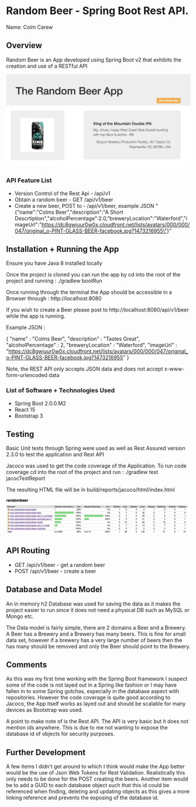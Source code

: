 # Random Beer - Spring Boot Rest API.

Name: Colm Carew

## Overview
Random Beer is an App developed using Spring Boot v2 that exhibits the creation and use of a RESTful API

![The Random Beer App][the_app]

### API Feature List

 + Version Control of the Rest Api - /api/v1
 + Obtain a random beer - GET /api/v1/beer
 + Create a new beer, POST to - /api/v1/beer, example JSON  "{\"name\":\"Colms Beer\",\"description\":\"A Short Descrtiption\",\"alcoholPercentage\":2.0,\"breweryLocation\":\"Waterford\",\"imageUrl\":\"https://dc8gwjuur0w0x.cloudfront.net/lists/avatars/000/000/047/original_o-PINT-GLASS-BEER-facebook.jpg?1473216955\"}"


## Installation + Running the App
Ensure you have Java 8 installed locally

Once the project is cloned you can run the app by cd into the root of the project and running :
./gradlew bootRun

Once running through the terminal the App should be accessible in a Browser through : http://localhost:8080

If you wish to create a Beer please post to http://localhost:8080/api/v1/beer while the app is running.


Example JSON : 


{
  "name" : "Colms Beer",
  "description" : "Tastes Great",
  "alcoholPercentage" : 2,
  "breweryLocation" : "Waterford",
  "imageUrl" : "https://dc8gwjuur0w0x.cloudfront.net/lists/avatars/000/000/047/original_o-PINT-GLASS-BEER-facebook.jpg?1473216955"
}

Note, the REST API only accepts JSON data and does not accept x-www-form-urlencoded data


### List of Software + Technologies Used
+ Spring Boot 2.0.0.M2
+ React 15
+ Bootstrap 3

## Testing
Basic Unit tests through Spring were used as well as Rest Assured version 2.3.0 to test the application and Rest API

Jacoco was used to get the code coverage of the Application. To run code coverage cd into the root of the project and run :
./gradlew test jacocTestReport

The resulting HTML file will be in build/reports/jacoco/html/index.html

![Jacoco Code Coverage][jacoco_test_report]

## API Routing
+ GET /api/v1/beer - get a random beer
+ POST /api/v1/beer - create a beer


## Database and Data Model
An in memory h2 Database was used for saving the data as it makes the project easier to run since it does not need a physical DB such as MySQL or Mongo etc.

The Data model is fairly simple, there are 2 domains a Beer and a Brewery.
A Beer has a Brewery and a Brewery has many beers. This is fine for small data set, however if a brewery has a very large number of beers then the has many should be removed
and only the Beer should point to the Brewery.

## Comments
As this was my first time working with the Spring Boot framework I suspect some of the code is not layed out in a Spring like fashion or I may have fallen in to some Spring gotchas,
especially in the database aspect with repositories. However the code coverage is quite good according to Jacoco, the App itself works as layed out and should be scalable for many devices
as Bootstrap was used.

A point to make note of is the Rest API. The API is very basic but it does not mention ids anywhere. This is due to me not wanting to expose the database id of objects for security purposes.

## Further Development
A few items I didn't get around to which I think would make the App better would be the use of Json Web Tokens for Rest Validation. Realistically this only needs to be done for the POST creating the beers.
Another item would be to add a GUID to each database object such that this id could be referenced when finding, deleting and updating objects as this gives a more linking reference and prevents the exposing of the database id.

[the_app]: ./readme_resources/the_app.png
[jacoco_test_report]: ./readme_resources/jacoco_test_report.png
